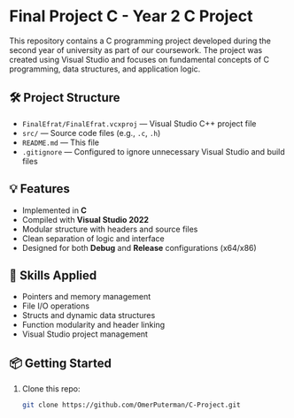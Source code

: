 # Final Project C - Year 2 C Project

This repository contains a C programming project developed during the second year of university as part of our coursework. The project was created using Visual Studio and focuses on fundamental concepts of C programming, data structures, and application logic.

## 🛠️ Project Structure

- `FinalEfrat/FinalEfrat.vcxproj` — Visual Studio C++ project file
- `src/` — Source code files (e.g., `.c`, `.h`)
- `README.md` — This file
- `.gitignore` — Configured to ignore unnecessary Visual Studio and build files

## 💡 Features

- Implemented in **C**
- Compiled with **Visual Studio 2022**
- Modular structure with headers and source files
- Clean separation of logic and interface
- Designed for both **Debug** and **Release** configurations (x64/x86)

## 🧠 Skills Applied

- Pointers and memory management
- File I/O operations
- Structs and dynamic data structures
- Function modularity and header linking
- Visual Studio project management

## 📦 Getting Started

1. Clone this repo:
   ```bash
   git clone https://github.com/OmerPuterman/C-Project.git

